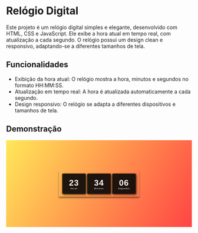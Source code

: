 # Relógio Digital

Este projeto é um relógio digital simples e elegante, desenvolvido com HTML, CSS e JavaScript. Ele exibe a hora atual em tempo real, com atualização a cada segundo. O relógio possui um design clean e responsivo, adaptando-se a diferentes tamanhos de tela.

## Funcionalidades
- Exibição da hora atual: O relógio mostra a hora, minutos e segundos no formato HH:MM:SS.
- Atualização em tempo real: A hora é atualizada automaticamente a cada segundo.
- Design responsivo: O relógio se adapta a diferentes dispositivos e tamanhos de tela.

## Demonstração

![Relógio Digital](assets/img/relogio_digital.png)

